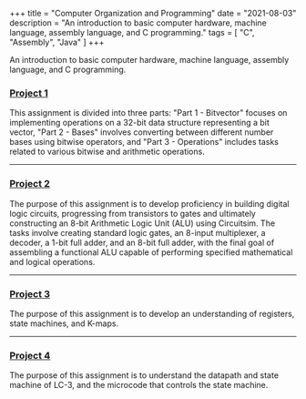 +++
title = "Computer Organization and Programming"
date = "2021-08-03"
description = "An introduction to basic computer hardware, machine language, assembly language, and C programming."
tags = [
    "C", "Assembly", "Java"
]
+++

An introduction to basic computer hardware, machine language, assembly language, and C programming. 
<!--more-->
### [Project 1](https://github.com/le-que/Computer-Organization/tree/main/hw01)

This assignment is divided into three parts: "Part 1 - Bitvector" focuses on implementing operations on a 32-bit data structure representing a bit vector, "Part 2 - Bases" involves converting between different number bases using bitwise operators, and "Part 3 - Operations" includes tasks related to various bitwise and arithmetic operations. 
***
### [Project 2](https://github.com/le-que/Computer-Organization/tree/main/hw02)

The purpose of this assignment is to develop proficiency in building digital logic circuits, progressing from transistors to gates and ultimately constructing an 8-bit Arithmetic Logic Unit (ALU) using Circuitsim. The tasks involve creating standard logic gates, an 8-input multiplexer, a decoder, a 1-bit full adder, and an 8-bit full adder, with the final goal of assembling a functional ALU capable of performing specified mathematical and logical operations.
***
### [Project 3](https://github.com/le-que/Computer-Organization/tree/main/hw03)

The purpose of this assignment is to develop an understanding of registers, state machines, and K-maps.
***
### [Project 4]()

The purpose of this assignment is to understand the datapath and state machine of LC-3, and the microcode that controls the state machine.